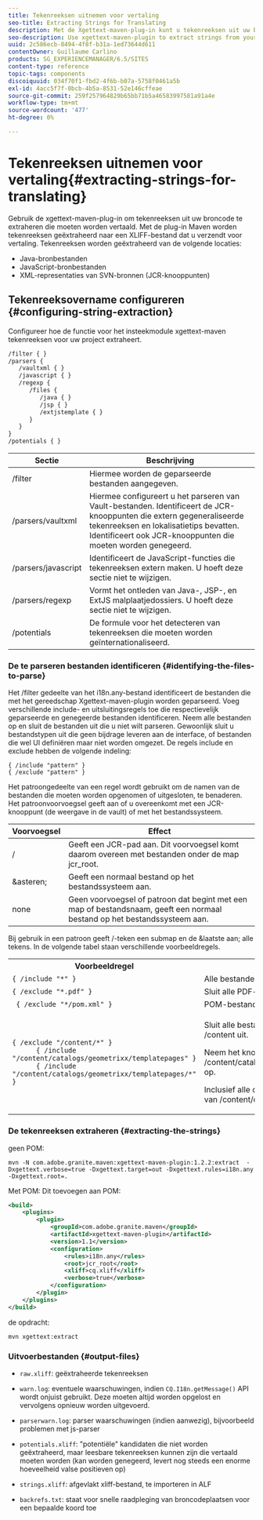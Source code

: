 ```yaml
---
title: Tekenreeksen uitnemen voor vertaling
seo-title: Extracting Strings for Translating
description: Met de Xgettext-maven-plug-in kunt u tekenreeksen uit uw broncode extraheren die moeten worden vertaald
seo-description: Use xgettext-maven-plugin to extract strings from your source code that need translating
uuid: 2c586ecb-8494-4f8f-b31a-1ed73644d611
contentOwner: Guillaume Carlino
products: SG_EXPERIENCEMANAGER/6.5/SITES
content-type: reference
topic-tags: components
discoiquuid: 034f70f1-fbd2-4f6b-b07a-5758f0461a5b
exl-id: 4acc5f7f-0bcb-4b5a-8531-52e146cffeae
source-git-commit: 259f257964829b65bb71b5a46583997581a91a4e
workflow-type: tm+mt
source-wordcount: '477'
ht-degree: 0%

---
```


# Tekenreeksen uitnemen voor vertaling{#extracting-strings-for-translating}

Gebruik de xgettext-maven-plug-in om tekenreeksen uit uw broncode te extraheren die moeten worden vertaald. Met de plug-in Maven worden tekenreeksen geëxtraheerd naar een XLIFF-bestand dat u verzendt voor vertaling. Tekenreeksen worden geëxtraheerd van de volgende locaties:

* Java-bronbestanden
* JavaScript-bronbestanden
* XML-representaties van SVN-bronnen (JCR-knooppunten)

## Tekenreeksovername configureren {#configuring-string-extraction}

Configureer hoe de functie voor het insteekmodule xgettext-maven tekenreeksen voor uw project extraheert.

```xml
/filter { }
/parsers {
   /vaultxml { }
   /javascript { }
   /regexp {
      /files {
         /java { }
         /jsp { }
         /extjstemplate { }
      }
   }
}
/potentials { }
```

| Sectie | Beschrijving |
|---|---|
| /filter | Hiermee worden de geparseerde bestanden aangegeven. |
| /parsers/vaultxml | Hiermee configureert u het parseren van Vault-bestanden. Identificeert de JCR-knooppunten die extern gegeneraliseerde tekenreeksen en lokalisatietips bevatten. Identificeert ook JCR-knooppunten die moeten worden genegeerd. |
| /parsers/javascript | Identificeert de JavaScript-functies die tekenreeksen extern maken. U hoeft deze sectie niet te wijzigen. |
| /parsers/regexp | Vormt het ontleden van Java-, JSP-, en ExtJS malplaatjedossiers. U hoeft deze sectie niet te wijzigen. |
| /potentials | De formule voor het detecteren van tekenreeksen die moeten worden geïnternationaliseerd. |

### De te parseren bestanden identificeren {#identifying-the-files-to-parse}

Het /filter gedeelte van het i18n.any-bestand identificeert de bestanden die met het gereedschap Xgettext-maven-plugin worden geparseerd. Voeg verschillende include- en uitsluitingsregels toe die respectievelijk geparseerde en genegeerde bestanden identificeren. Neem alle bestanden op en sluit de bestanden uit die u niet wilt parseren. Gewoonlijk sluit u bestandstypen uit die geen bijdrage leveren aan de interface, of bestanden die wel UI definiëren maar niet worden omgezet. De regels include en exclude hebben de volgende indeling:

```
{ /include "pattern" }
{ /exclude "pattern" }
```

Het patroongedeelte van een regel wordt gebruikt om de namen van de bestanden die moeten worden opgenomen of uitgesloten, te benaderen. Het patroonvoorvoegsel geeft aan of u overeenkomt met een JCR-knooppunt (de weergave in de vault) of met het bestandssysteem.

| Voorvoegsel | Effect |
|---|---|
| / | Geeft een JCR-pad aan. Dit voorvoegsel komt daarom overeen met bestanden onder de map jcr_root. |
| &amp;asteren; | Geeft een normaal bestand op het bestandssysteem aan. |
| none | Geen voorvoegsel of patroon dat begint met een map of bestandsnaam, geeft een normaal bestand op het bestandssysteem aan. |

Bij gebruik in een patroon geeft /-teken een submap en de &amp;laatste aan; alle tekens. In de volgende tabel staan verschillende voorbeeldregels.

<table>
 <tbody>
  <tr>
   <th>Voorbeeldregel</th>
   <th>Effect</th>
  </tr>
  <tr>
   <td><code>{ /include "*" }</code></td>
   <td>Alle bestanden opnemen.</td>
  </tr>
  <tr>
   <td><code>{ /exclude "*.pdf" }</code></td>
   <td>Sluit alle PDF-bestanden uit.</td>
  </tr>
  <tr>
   <td><code> { /exclude "*/pom.xml" }</code></td>
   <td>POM-bestanden uitsluiten.</td>
  </tr>
  <tr>
   <td><code class="code">{ /exclude "/content/*" }
      { /include "/content/catalogs/geometrixx/templatepages" }
      { /include "/content/catalogs/geometrixx/templatepages/*" }</code></td>
   <td><p>Sluit alle bestanden onder het knooppunt /content uit.</p> <p>Neem het knooppunt /content/catalogs/geometrixx/templatepages op.</p> <p>Inclusief alle onderliggende knooppunten van /content/catalogs/geometrixx/sjablonen.</p> </td>
  </tr>
 </tbody>
</table>

### De tekenreeksen extraheren  {#extracting-the-strings}

geen POM:

```shell
mvn -N com.adobe.granite.maven:xgettext-maven-plugin:1.2.2:extract  -Dxgettext.verbose=true -Dxgettext.target=out -Dxgettext.rules=i18n.any -Dxgettext.root=.
```

Met POM: Dit toevoegen aan POM:

```xml
<build>
    <plugins>
        <plugin>
            <groupId>com.adobe.granite.maven</groupId>
            <artifactId>xgettext-maven-plugin</artifactId>
            <version>1.1</version>
            <configuration>
                <rules>i18n.any</rules>
                <root>jcr_root</root>
                <xliff>cq.xliff</xliff>
                <verbose>true</verbose>
            </configuration>
        </plugin>
    </plugins>
</build>
```

de opdracht:

```shell
mvn xgettext:extract
```

### Uitvoerbestanden {#output-files}

* `raw.xliff`: geëxtraheerde tekenreeksen
* `warn.log`: eventuele waarschuwingen, indien `CQ.I18n.getMessage()` API wordt onjuist gebruikt. Deze moeten altijd worden opgelost en vervolgens opnieuw worden uitgevoerd.

* `parserwarn.log`: parser waarschuwingen (indien aanwezig), bijvoorbeeld problemen met js-parser
* `potentials.xliff`: &quot;potentiële&quot; kandidaten die niet worden geëxtraheerd, maar leesbare tekenreeksen kunnen zijn die vertaald moeten worden (kan worden genegeerd, levert nog steeds een enorme hoeveelheid valse positieven op)
* `strings.xliff`: afgevlakt xliff-bestand, te importeren in ALF
* `backrefs.txt`: staat voor snelle raadpleging van broncodeplaatsen voor een bepaalde koord toe
